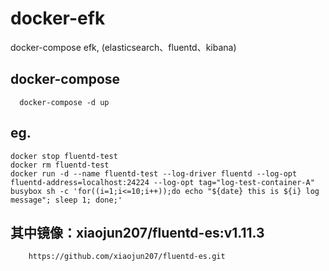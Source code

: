 # docker-efk
docker-compose efk, (elasticsearch、fluentd、kibana)

## docker-compose
```
  docker-compose -d up
```

## eg.
```
docker stop fluentd-test 
docker rm fluentd-test 
docker run -d --name fluentd-test --log-driver fluentd --log-opt fluentd-address=localhost:24224 --log-opt tag="log-test-container-A" busybox sh -c 'for((i=1;i<=10;i++));do echo "${date} this is ${i} log message"; sleep 1; done;'
```

## 其中镜像：xiaojun207/fluentd-es:v1.11.3
```
    https://github.com/xiaojun207/fluentd-es.git
```

